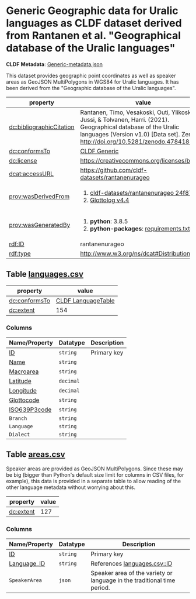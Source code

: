 <a name="ds-genericmetadatajson"> </a>

# Generic Geographic data for Uralic languages as CLDF dataset derived from Rantanen et al. "Geographical database of the Uralic languages"

**CLDF Metadata**: [Generic-metadata.json](./Generic-metadata.json)

This dataset provides geographic point coordinates as well as speaker areas as GeoJSON MultiPolygons in WGS84 for Uralic languages. It has been derived from the "Geographic database of the Uralic languages".

property | value
 --- | ---
[dc:bibliographicCitation](http://purl.org/dc/terms/bibliographicCitation) | Rantanen, Timo, Vesakoski, Outi, Ylikoski, Jussi, & Tolvanen, Harri. (2021). Geographical database of the Uralic languages (Version v1.0) [Data set]. Zenodo. http://doi.org/10.5281/zenodo.4784188
[dc:conformsTo](http://purl.org/dc/terms/conformsTo) | [CLDF Generic](http://cldf.clld.org/v1.0/terms.rdf#Generic)
[dc:license](http://purl.org/dc/terms/license) | https://creativecommons.org/licenses/by/4.0/
[dcat:accessURL](http://www.w3.org/ns/dcat#accessURL) | https://github.com/cldf-datasets/rantanenurageo
[prov:wasDerivedFrom](http://www.w3.org/ns/prov#wasDerivedFrom) | <ol><li><a href="https://github.com/cldf-datasets/rantanenurageo/tree/24f8708">cldf-datasets/rantanenurageo 24f8708</a></li><li><a href="https://github.com/glottolog/glottolog/tree/v4.4">Glottolog v4.4</a></li></ol>
[prov:wasGeneratedBy](http://www.w3.org/ns/prov#wasGeneratedBy) | <ol><li><strong>python</strong>: 3.8.5</li><li><strong>python-packages</strong>: <a href="./requirements.txt">requirements.txt</a></li></ol>
[rdf:ID](http://www.w3.org/1999/02/22-rdf-syntax-ns#ID) | rantanenurageo
[rdf:type](http://www.w3.org/1999/02/22-rdf-syntax-ns#type) | http://www.w3.org/ns/dcat#Distribution


## <a name="table-languagescsv"></a>Table [languages.csv](./languages.csv)

property | value
 --- | ---
[dc:conformsTo](http://purl.org/dc/terms/conformsTo) | [CLDF LanguageTable](http://cldf.clld.org/v1.0/terms.rdf#LanguageTable)
[dc:extent](http://purl.org/dc/terms/extent) | 154


### Columns

Name/Property | Datatype | Description
 --- | --- | --- 
[ID](http://cldf.clld.org/v1.0/terms.rdf#id) | `string` | Primary key
[Name](http://cldf.clld.org/v1.0/terms.rdf#name) | `string` | 
[Macroarea](http://cldf.clld.org/v1.0/terms.rdf#macroarea) | `string` | 
[Latitude](http://cldf.clld.org/v1.0/terms.rdf#latitude) | `decimal` | 
[Longitude](http://cldf.clld.org/v1.0/terms.rdf#longitude) | `decimal` | 
[Glottocode](http://cldf.clld.org/v1.0/terms.rdf#glottocode) | `string` | 
[ISO639P3code](http://cldf.clld.org/v1.0/terms.rdf#iso639P3code) | `string` | 
`Branch` | `string` | 
`Language` | `string` | 
`Dialect` | `string` | 

## <a name="table-areascsv"></a>Table [areas.csv](./areas.csv)

Speaker areas are provided as GeoJSON MultiPolygons. Since these may be big (bigger than Python's default size limit for columns in CSV files, for example), this data is provided in a separate table to allow reading of the other language metadata without worrying about this.

property | value
 --- | ---
[dc:extent](http://purl.org/dc/terms/extent) | 127


### Columns

Name/Property | Datatype | Description
 --- | --- | --- 
[ID](http://cldf.clld.org/v1.0/terms.rdf#id) | `string` | Primary key
[Language_ID](http://cldf.clld.org/v1.0/terms.rdf#languageReference) | `string` | References [languages.csv::ID](#table-languagescsv)
`SpeakerArea` | `json` | Speaker area of the variety or language in the traditional time period.

